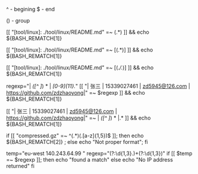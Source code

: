 ^ - begining
$ - end

() - group


[[ "[tool/linux]: ./tool/linux/README.md" =~ (.*) ]] && echo ${BASH_REMATCH[1]}

[[ "[tool/linux]: ./tool/linux/README.md" =~ \[(.*)\] ]] && echo ${BASH_REMATCH[1]}

[[ "[tool/linux]: ./tool/linux/README.md" =~ \[(.*/.*)\] ]] && echo ${BASH_REMATCH[1]}


regexp="\| *([^ ]*) * \| *[0-9]{11}.*"
[[ "| 张三      | 15339027461  | zd5945@126.com  | https://github.com/zdzhaoyong|" =~ $regexp ]] && echo ${BASH_REMATCH[1]}

[[ "| 张三      | 15339027461  | zd5945@126.com  | https://github.com/zdzhaoyong|" =~ \| *([^ ]*) * \|.* ]] && echo ${BASH_REMATCH[1]}


if [[ "compressed.gz" =~ ^(.*)(\.[a-z]{1,5})$ ]]; 
then 
  echo ${BASH_REMATCH[2]} ; 
else 
  echo "Not proper format"; 
fi





temp="eu-west                       140.243.64.99            "
regexp="(?:\d{1,3}\.)+(?:\d{1,3})"
if [[ $temp =~ $regexp ]]; then
  echo "found a match"
else
  echo "No IP address returned"
fi